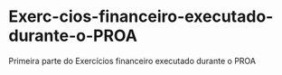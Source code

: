 # Exerc-cios-financeiro-executado-durante-o-PROA
Primeira parte do Exercícios financeiro executado durante o PROA 

